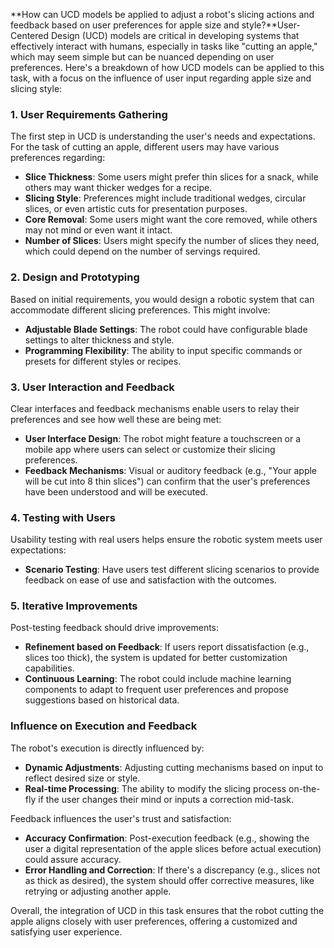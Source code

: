 **How can UCD models be applied to adjust a robot's slicing actions and feedback based on user preferences for apple size and style?**User-Centered Design (UCD) models are critical in developing systems that effectively interact with humans, especially in tasks like "cutting an apple," which may seem simple but can be nuanced depending on user preferences. Here's a breakdown of how UCD models can be applied to this task, with a focus on the influence of user input regarding apple size and slicing style:

### 1. **User Requirements Gathering**

The first step in UCD is understanding the user's needs and expectations. For the task of cutting an apple, different users may have various preferences regarding:

- **Slice Thickness**: Some users might prefer thin slices for a snack, while others may want thicker wedges for a recipe.
- **Slicing Style**: Preferences might include traditional wedges, circular slices, or even artistic cuts for presentation purposes.
- **Core Removal**: Some users might want the core removed, while others may not mind or even want it intact.
- **Number of Slices**: Users might specify the number of slices they need, which could depend on the number of servings required.

### 2. **Design and Prototyping**

Based on initial requirements, you would design a robotic system that can accommodate different slicing preferences. This might involve:

- **Adjustable Blade Settings**: The robot could have configurable blade settings to alter thickness and style.
- **Programming Flexibility**: The ability to input specific commands or presets for different styles or recipes.

### 3. **User Interaction and Feedback**

Clear interfaces and feedback mechanisms enable users to relay their preferences and see how well these are being met:

- **User Interface Design**: The robot might feature a touchscreen or a mobile app where users can select or customize their slicing preferences.
- **Feedback Mechanisms**: Visual or auditory feedback (e.g., "Your apple will be cut into 8 thin slices") can confirm that the user's preferences have been understood and will be executed.

### 4. **Testing with Users**

Usability testing with real users helps ensure the robotic system meets user expectations:

- **Scenario Testing**: Have users test different slicing scenarios to provide feedback on ease of use and satisfaction with the outcomes.

### 5. **Iterative Improvements**

Post-testing feedback should drive improvements:

- **Refinement based on Feedback**: If users report dissatisfaction (e.g., slices too thick), the system is updated for better customization capabilities.
- **Continuous Learning**: The robot could include machine learning components to adapt to frequent user preferences and propose suggestions based on historical data.

### Influence on Execution and Feedback

The robot's execution is directly influenced by:

- **Dynamic Adjustments**: Adjusting cutting mechanisms based on input to reflect desired size or style.
- **Real-time Processing**: The ability to modify the slicing process on-the-fly if the user changes their mind or inputs a correction mid-task.

Feedback influences the user's trust and satisfaction:

- **Accuracy Confirmation**: Post-execution feedback (e.g., showing the user a digital representation of the apple slices before actual execution) could assure accuracy.
- **Error Handling and Correction**: If there's a discrepancy (e.g., slices not as thick as desired), the system should offer corrective measures, like retrying or adjusting another apple.

Overall, the integration of UCD in this task ensures that the robot cutting the apple aligns closely with user preferences, offering a customized and satisfying user experience.